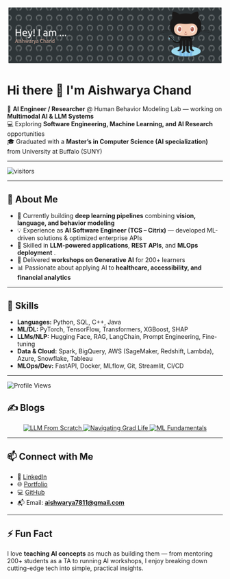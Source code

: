 ![Banner](assets/github-header-banner.png)

# Hi there 👋 I'm Aishwarya Chand  

🤖 **AI Engineer / Researcher** @ Human Behavior Modeling Lab — working on **Multimodal AI & LLM Systems**  
💻 Exploring **Software Engineering, Machine Learning, and AI Research** opportunities  
🎓 Graduated with a **Master’s in Computer Science (AI specialization)** from University at Buffalo (SUNY)  

---
![visitors](https://visitor-badge.glitch.me/badge?page_id=aishwaryachand)

---

## 🚀 About Me  

- 🔬 Currently building **deep learning pipelines** combining **vision, language, and behavior modeling**  
- 💡 Experience as **AI Software Engineer (TCS – Citrix)** — developed ML-driven solutions & optimized enterprise APIs  
- 🧩 Skilled in **LLM-powered applications**, **REST APIs**, and **MLOps deployment** . 
- 🎤 Delivered **workshops on Generative AI** for 200+ learners  
- 📊 Passionate about applying AI to **healthcare, accessibility, and financial analytics**  

---

## 📌 Skills  

- **Languages:** Python, SQL, C++, Java  
- **ML/DL:** PyTorch, TensorFlow, Transformers, XGBoost, SHAP  
- **LLMs/NLP:** Hugging Face, RAG, LangChain, Prompt Engineering, Fine-tuning  
- **Data & Cloud:** Spark, BigQuery, AWS (SageMaker, Redshift, Lambda), Azure, Snowflake, Tableau  
- **MLOps/Dev:** FastAPI, Docker, MLflow, Git, Streamlit, CI/CD  

---

![Profile Views](https://visitcount.itsvg.in/api?id=aishwaryachand&label=Profile%20Views&color=12&icon=5&pretty=true)

## ✍️ Blogs  

<p align="center">
  <a href="https://aishwarya-chand.medium.com/building-llms-from-scratch-part-1-concepts-architecture-and-foundations-55db4bccfb3f">
    <img src="https://img.shields.io/badge/Blog-1-blue?style=for-the-badge" alt="LLM From Scratch"/>
  </a>
  <a href="https://aishwarya-chand.medium.com/">
    <img src="https://img.shields.io/badge/Blog-2-green?style=for-the-badge" alt="Navigating Grad Life"/>
  </a>
  <a href="https://aishwarya-chand.medium.com/difference-fit-transform-and-fit-transform-method-in-scikit-learn-b0a4efcab804">
    <img src="https://img.shields.io/badge/Blog-3-purple?style=for-the-badge" alt="ML Fundamentals"/>
  </a>
</p>  

---

## 📫 Connect with Me  

- 🔗 [LinkedIn](https://linkedin.com/in/aishwaryachand)  
- 🌐 [Portfolio](https://aishwaryachand.io)  
- 💻 [GitHub](https://github.com/aishwaryachand)  
- 📬 Email: **aishwarya7811@gmail.com**  

---

## ⚡ Fun Fact  

I love **teaching AI concepts** as much as building them — from mentoring 200+ students as a TA to running AI workshops, I enjoy breaking down cutting-edge tech into simple, practical insights.  

